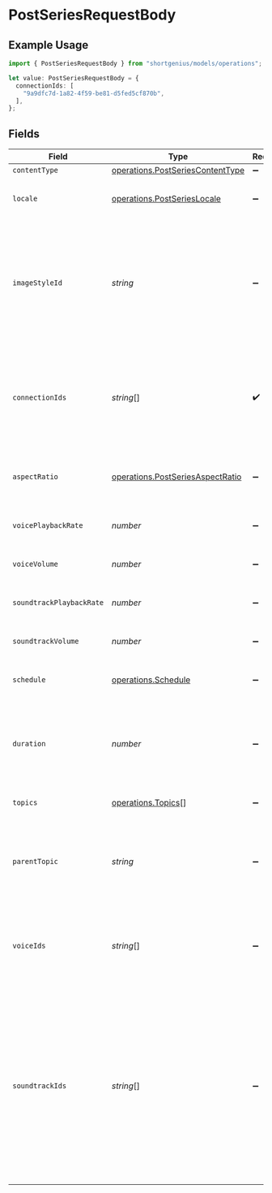 # PostSeriesRequestBody

## Example Usage

```typescript
import { PostSeriesRequestBody } from "shortgenius/models/operations";

let value: PostSeriesRequestBody = {
  connectionIds: [
    "9a9dfc7d-1a82-4f59-be81-d5fed5cf870b",
  ],
};
```

## Fields

| Field                                                                                                                                                                                                                                                            | Type                                                                                                                                                                                                                                                             | Required                                                                                                                                                                                                                                                         | Description                                                                                                                                                                                                                                                      |
| ---------------------------------------------------------------------------------------------------------------------------------------------------------------------------------------------------------------------------------------------------------------- | ---------------------------------------------------------------------------------------------------------------------------------------------------------------------------------------------------------------------------------------------------------------- | ---------------------------------------------------------------------------------------------------------------------------------------------------------------------------------------------------------------------------------------------------------------- | ---------------------------------------------------------------------------------------------------------------------------------------------------------------------------------------------------------------------------------------------------------------- |
| `contentType`                                                                                                                                                                                                                                                    | [operations.PostSeriesContentType](../../models/operations/postseriescontenttype.md)                                                                                                                                                                             | :heavy_minus_sign:                                                                                                                                                                                                                                               | N/A                                                                                                                                                                                                                                                              |
| `locale`                                                                                                                                                                                                                                                         | [operations.PostSeriesLocale](../../models/operations/postserieslocale.md)                                                                                                                                                                                       | :heavy_minus_sign:                                                                                                                                                                                                                                               | Locale for the generated video.                                                                                                                                                                                                                                  |
| `imageStyleId`                                                                                                                                                                                                                                                   | *string*                                                                                                                                                                                                                                                         | :heavy_minus_sign:                                                                                                                                                                                                                                               | The ID of the image style to use. Use the [List image styles](#tag/images/GET/presets/{type}) endpoint to get a list of available image styles. If left empty, the AI chooses.                                                                                   |
| `connectionIds`                                                                                                                                                                                                                                                  | *string*[]                                                                                                                                                                                                                                                       | :heavy_check_mark:                                                                                                                                                                                                                                               | List of publishing connection ids. Use the [List connections](#tag/connections/GET) endpoint to get a list of available connections                                                                                                                              |
| `aspectRatio`                                                                                                                                                                                                                                                    | [operations.PostSeriesAspectRatio](../../models/operations/postseriesaspectratio.md)                                                                                                                                                                             | :heavy_minus_sign:                                                                                                                                                                                                                                               | Aspect ratio of the video. Not required for News videos.                                                                                                                                                                                                         |
| `voicePlaybackRate`                                                                                                                                                                                                                                              | *number*                                                                                                                                                                                                                                                         | :heavy_minus_sign:                                                                                                                                                                                                                                               | Voice playback speed percentage.                                                                                                                                                                                                                                 |
| `voiceVolume`                                                                                                                                                                                                                                                    | *number*                                                                                                                                                                                                                                                         | :heavy_minus_sign:                                                                                                                                                                                                                                               | Voice volume percentage.                                                                                                                                                                                                                                         |
| `soundtrackPlaybackRate`                                                                                                                                                                                                                                         | *number*                                                                                                                                                                                                                                                         | :heavy_minus_sign:                                                                                                                                                                                                                                               | Soundtrack playback speed percentage.                                                                                                                                                                                                                            |
| `soundtrackVolume`                                                                                                                                                                                                                                               | *number*                                                                                                                                                                                                                                                         | :heavy_minus_sign:                                                                                                                                                                                                                                               | Soundtrack volume percentage.                                                                                                                                                                                                                                    |
| `schedule`                                                                                                                                                                                                                                                       | [operations.Schedule](../../models/operations/schedule.md)                                                                                                                                                                                                       | :heavy_minus_sign:                                                                                                                                                                                                                                               | Publishing schedule for the video (optional).                                                                                                                                                                                                                    |
| `duration`                                                                                                                                                                                                                                                       | *number*                                                                                                                                                                                                                                                         | :heavy_minus_sign:                                                                                                                                                                                                                                               | The desired video duration in seconds. Must be <= 900. Not required for news.                                                                                                                                                                                    |
| `topics`                                                                                                                                                                                                                                                         | [operations.Topics](../../models/operations/topics.md)[]                                                                                                                                                                                                         | :heavy_minus_sign:                                                                                                                                                                                                                                               | Array of series topics.                                                                                                                                                                                                                                          |
| `parentTopic`                                                                                                                                                                                                                                                    | *string*                                                                                                                                                                                                                                                         | :heavy_minus_sign:                                                                                                                                                                                                                                               | Base idea or theme for generating custom topics. Required for Custom and Quiz series                                                                                                                                                                             |
| `voiceIds`                                                                                                                                                                                                                                                       | *string*[]                                                                                                                                                                                                                                                       | :heavy_minus_sign:                                                                                                                                                                                                                                               | List of voice IDs to use. See the [List voices](#tag/voices/GET/voices) endpoint. If left empty, the AI chooses.                                                                                                                                                 |
| `soundtrackIds`                                                                                                                                                                                                                                                  | *string*[]                                                                                                                                                                                                                                                       | :heavy_minus_sign:                                                                                                                                                                                                                                               | List of soundtrack IDs to use for background music. See the [List music](#tag/music/GET/music/genres) endpoint for available genres, and the [List music tracks](#tag/music/GET/music/tracks) endpoint for available soundtracks. If left empty, the AI chooses. |